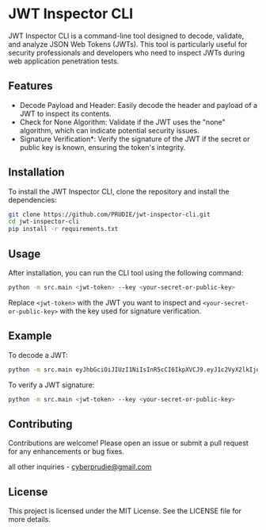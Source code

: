 # JWT Inspector CLI

JWT Inspector CLI is a command-line tool designed to decode, validate, and analyze JSON Web Tokens (JWTs). This tool is particularly useful for security professionals and developers who need to inspect JWTs during web application penetration tests.

## Features

- Decode Payload and Header: Easily decode the header and payload of a JWT to inspect its contents.
- Check for None Algorithm: Validate if the JWT uses the "none" algorithm, which can indicate potential security issues.
- Signature Verification*: Verify the signature of the JWT if the secret or public key is known, ensuring the token's integrity.

## Installation

To install the JWT Inspector CLI, clone the repository and install the dependencies:

```bash
git clone https://github.com/PRUDIE/jwt-inspector-cli.git
cd jwt-inspector-cli
pip install -r requirements.txt
```

## Usage

After installation, you can run the CLI tool using the following command:

```bash
python -m src.main <jwt-token> --key <your-secret-or-public-key>
```

Replace `<jwt-token>` with the JWT you want to inspect and `<your-secret-or-public-key>` with the key used for signature verification.

## Example

To decode a JWT:

```bash
python -m src.main eyJhbGciOiJIUzI1NiIsInR5cCI6IkpXVCJ9.eyJ1c2VyX2lkIjoxMjM0NTY3ODkwIiwibmFtZSI6IkpvaG4gRG9lIiwiaWF0IjoxNTE2MjM5MDIyfQ.SflKxwRJSMeKKF2QT4fwpMeJf36POk6yJV_adQssw5c
```

To verify a JWT signature:

```bash
python -m src.main <jwt-token> --key <your-secret-or-public-key>
```

## Contributing

Contributions are welcome! Please open an issue or submit a pull request for any enhancements or bug fixes.

all other inquiries - cyberprudie@gmail.com

## License

This project is licensed under the MIT License. See the LICENSE file for more details.